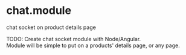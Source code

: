 chat.module
===========

chat socket on product details page

TODO:
Create chat socket module with Node/Angular.  
Module will be simple to put on a products' details page, or any page.
